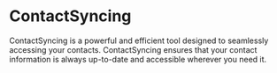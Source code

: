 # ContactSyncing
ContactSyncing is a powerful and efficient tool designed to seamlessly accessing your contacts. ContactSyncing ensures that your contact information is always up-to-date and accessible wherever you need it.
